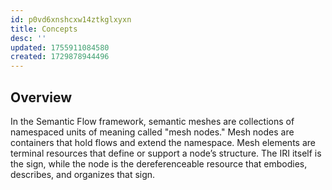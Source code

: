 ```yaml
---
id: p0vd6xnshcxw14ztkglxyxn
title: Concepts
desc: ''
updated: 1755911084580
created: 1729878944496
---
```


## Overview

In the Semantic Flow framework, semantic meshes are collections of namespaced units of meaning called "mesh nodes." Mesh nodes are containers that hold flows and extend the namespace. Mesh elements are terminal resources that define or support a node’s structure. The IRI itself is the sign, while the node is the dereferenceable resource that embodies, describes, and organizes that sign.
